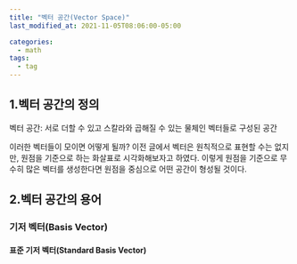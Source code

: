 ```yaml
---
title: "벡터 공간(Vector Space)"
last_modified_at: 2021-11-05T08:06:00-05:00

categories:
  - math
tags:
  - tag
---
```

## 1.벡터 공간의 정의
벡터 공간:
서로 더할 수 있고 스칼라와 곱해질 수 있는 물체인 벡터들로 구성된 공간

이러한 벡터들이 모이면 어떻게 될까? 이전 글에서 벡터은 원칙적으로 표현할 수는 없지만, 원점을 기준으로 하는 화살표로 시각화해보자고 하였다. 이렇게 원점을 기준으로 무수히 많은 벡터를 생성한다면 원점을 중심으로 어떤 공간이 형성될 것이다. 

## 2.벡터 공간의 용어

### 기저 벡터(Basis Vector)

#### 표준 기저 벡터(Standard Basis Vector)
